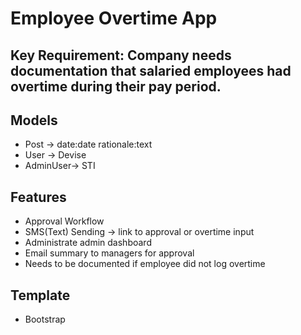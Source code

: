 # Employee Overtime App

## Key Requirement: Company needs documentation that salaried employees had overtime during their pay period.

## Models
- Post -> date:date rationale:text
- User -> Devise
- AdminUser-> STI

## Features
- Approval Workflow
- SMS(Text) Sending -> link to approval or overtime input
- Administrate admin dashboard
- Email summary to managers for approval
- Needs to be documented if employee did not log overtime

## Template
- Bootstrap


<!-- Note, added test email to console, six password minimum  -->